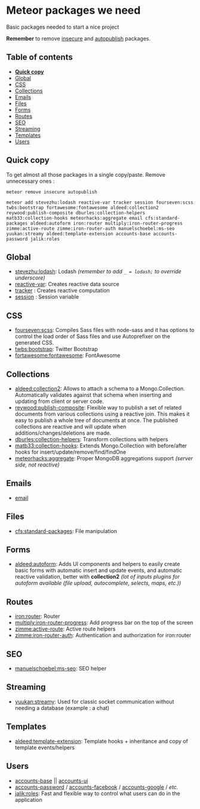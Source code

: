 # Meteor packages we need
Basic packages needed to start a nice project

**Remember** to remove [insecure](https://atmospherejs.com/meteor/insecure) and [autopublish](https://atmospherejs.com/meteor/autopublish) packages.

## Table of contents
- **[Quick copy](#quick-copy)**
- [Global](#global)
- [CSS](#css)
- [Collections](#collections)
- [Emails](#emails)
- [Files](#files)
- [Forms](#forms)
- [Routes](#routes)
- [SEO](#seo)
- [Streaming](#streaming)
- [Templates](#templates)
- [Users](#users)

## Quick copy
To get almost all those packages in a single copy/paste. Remove unnecessary ones :
```
meteor remove insecure autopublish
```
```
meteor add stevezhu:lodash reactive-var tracker session fourseven:scss twbs:bootstrap fortawesome:fontawesome aldeed:collection2 reywood:publish-composite dburles:collection-helpers matb33:collection-hooks meteorhacks:aggregate email cfs:standard-packages aldeed:autoform iron:router multiply:iron-router-progress zimme:active-route zimme:iron-router-auth manuelschoebel:ms-seo yuukan:streamy aldeed:template-extension accounts-base accounts-password jalik:roles
```

## Global
- [stevezhu:lodash](https://atmospherejs.com/stevezhu/lodash): Lodash *(remember to add `_ = lodash;` to override underscore)*
- [reactive-var](https://atmospherejs.com/meteor/reactive-var): Creates reactive data source
- [tracker](https://atmospherejs.com/meteor/tracker) : Creates reactive computation
- [session](https://atmospherejs.com/meteor/session) : Session variable

## CSS
- [fourseven:scss](https://atmospherejs.com/fourseven/scss): Compiles Sass files with node-sass and it has options to control the load order of Sass files and use Autoprefixer on the generated CSS.
- [twbs:bootstrap](https://atmospherejs.com/twbs/bootstrap): Twitter Bootstrap
- [fortawesome:fontawesome](https://atmospherejs.com/fortawesome/fontawesome): FontAwesome

## Collections
- [aldeed:collection2](https://atmospherejs.com/aldeed/collection2): Allows to attach a schema to a Mongo.Collection. Automatically validates against that schema when inserting and updating from client or server code.
- [reywood:publish-composite](https://atmospherejs.com/reywood/publish-composite): Flexible way to publish a set of related documents from various collections using a reactive join. This makes it easy to publish a whole tree of documents at once. The published collections are reactive and will update when additions/changes/deletions are made.
- [dburles:collection-helpers](https://atmospherejs.com/dburles/collection-helpers): Transform collections with helpers
- [matb33:collection-hooks](https://atmospherejs.com/matb33/collection-hooks): Extends Mongo.Collection with before/after hooks for insert/update/remove/find/findOne
- [meteorhacks:aggregate](https://atmospherejs.com/meteorhacks/aggregate): Proper MongoDB aggregations support *(server side, not reactive)*

## Emails
- [email](https://atmospherejs.com/meteor/email)

## Files
- [cfs:standard-packages](https://atmospherejs.com/cfs/standard-packages): File manipulation

## Forms
- [aldeed:autoform](https://atmospherejs.com/aldeed/autoform): Adds UI components and helpers to easily create basic forms with automatic insert and update events, and automatic reactive validation, better with **collection2** *(lot of inputs plugins for autoform available (file upload, autocomplete, selects, maps, etc.))*

## Routes
- [iron:router](https://atmospherejs.com/iron/router): Router
- [multiply:iron-router-progress](https://atmospherejs.com/multiply/iron-router-progress): Add progress bar on the top of the screen
- [zimme:active-route](https://atmospherejs.com/zimme/active-route): Active route helpers
- [zimme:iron-router-auth](https://atmospherejs.com/zimme/iron-router-auth): Authentication and authorization for iron:router

## SEO
- [manuelschoebel:ms-seo](https://atmospherejs.com/manuelschoebel/ms-seo): SEO helper

## Streaming
- [yuukan:streamy](https://atmospherejs.com/yuukan/streamy): Used for classic socket communication without needing a database (example : a chat)

## Templates
- [aldeed:template-extension](https://atmospherejs.com/aldeed/template-extension): Template hooks + inheritance and copy of template events/helpers

## Users
- [accounts-base](https://atmospherejs.com/meteor/accounts-base) || [accounts-ui](https://atmospherejs.com/meteor/accounts-ui)
- [accounts-password](https://atmospherejs.com/meteor/accounts-password) / [accounts-facebook](https://atmospherejs.com/meteor/accounts-facebook) / [accounts-google](https://atmospherejs.com/meteor/accounts-google) / *etc.*
- [jalik:roles](https://atmospherejs.com/jalik/roles): Fast and flexible way to control what users can do in the application
